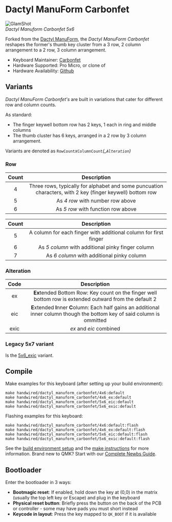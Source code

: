 # Dactyl ManuForm Carbonfet

![GlamShot](https://i.imgur.com/0ugz1C9h.jpg)  
*Dactyl Manuform Carbonfet 5x6*

Forked from the [Dactyl ManuForm](/keyboards/handwired/dactyl_manuform), the *Dactyl ManuForm Carbonfet* reshapes the former's thumb key cluster from a 3 row, 2 column arrangement to a 2 row, 3 column arrangement.

* Keyboard Maintainer: [Carbonfet](https://github.com/carbonfet)
* Hardware Supported: Pro Micro, or clone of
* Hardware Availability: [Github](https://github.com/carbonfet/dactyl-manuform)

## Variants

*Dactyl ManuForm Carbonfet's* are built in variations that cater for different row and column counts.  

As standard: 
- The finger keywell bottom row has 2 keys, 1 each in ring and middle columns
- The thumb cluster has 6 keys, arranged in a 2 row by 3 column arrangement. 

Variants are denoted as `RowCount`*x*`ColumnCount`*(_`Alteration`)*

### Row
| Count | Description |
| :---: | :---: |
| 4 | Three rows, typically for alphabet and some puncuation characters, with 2 key (finger keywell) bottom row |
| 5 | As *4 row* with number row above |
| 6 | As *5 row* with function row above |

| Count | Description |
| :---: | :---: |
| 5 | A column for each finger with additional column for first finger |  
| 6 | As *5 column* with additional pinky finger column |
| 7 | As *6 column* with additional pinky column |  

### Alteration
| Code | Description |
| :---: | :---: |
| ex | **Ex**tended Bottom Row: Key count on the finger well bottom row is extended outward from the default 2 |
| eic | **E**xtended **I**nner **C**olumn: Each half gains an additional inner column though the bottom key of said column is ommitted |
| exic | *ex* and *eic* combined |

### Legacy 5x7 variant

Is the [5x6_exic](./5x6_exic/) variant.

## Compile

Make examples for this keyboard (after setting up your build environment):

    make handwired/dactyl_manuform_carbonfet/4x6:default
    make handwired/dactyl_manuform_carbonfet/4x6_ex:default
    make handwired/dactyl_manuform_carbonfet/5x6_eic:default
    make handwired/dactyl_manuform_carbonfet/5x6_exic:default

Flashing examples for this keyboard:

    make handwired/dactyl_manuform_carbonfet/4x6:default:flash
    make handwired/dactyl_manuform_carbonfet/4x6_ex:default:flash
    make handwired/dactyl_manuform_carbonfet/5x6_eic:default:flash
    make handwired/dactyl_manuform_carbonfet/5x6_exic:default:flash

See the [build environment setup](https://docs.qmk.fm/#/getting_started_build_tools) and the [make instructions](https://docs.qmk.fm/#/getting_started_make_guide) for more information. Brand new to QMK? Start with our [Complete Newbs Guide](https://docs.qmk.fm/#/newbs).

## Bootloader

Enter the bootloader in 3 ways:

* **Bootmagic reset**: If enabled, hold down the key at (0,0) in the matrix (usually the top left key or Escape) and plug in the keyboard
* **Physical reset button**: Briefly press the button on the back of the PCB or controller - some may have pads you must short instead
* **Keycode in layout**: Press the key mapped to `QK_BOOT` if it is available
